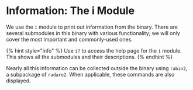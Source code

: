 # Information: The i Module

We use the `i` module to print out information from the binary. There are several submodules in this binary with various functionality; we will only cover the most important and commonly-used ones.

{% hint style="info" %}
Use `i?` to access the help page for the `i` module. This shows all the submodules and their descriptions.
{% endhint %}

Nearly all this information can be collected outside the binary using `rabin2`, a subpackage of `radare2`. When applicable, these commands are also displayed.
